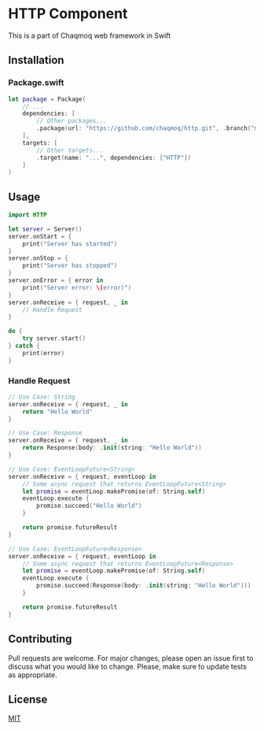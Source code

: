 # HTTP Component

This is a part of Chaqmoq web framework in Swift

## Installation

### Package.swift
```swift
let package = Package(
    // ...
    dependencies: [
        // Other packages...
        .package(url: "https://github.com/chaqmoq/http.git", .branch("master"))
    ],
    targets: [
        // Other targets...
        .target(name: "...", dependencies: ["HTTP"])
    ]
)
```

## Usage

```swift
import HTTP

let server = Server()
server.onStart = {
    print("Server has started")
}
server.onStop = {
    print("Server has stopped")
}
server.onError = { error in
    print("Server error: \(error)")
}
server.onReceive = { request, _ in
    // Handle Request
}

do {
    try server.start()
} catch {
    print(error)
}
```

### Handle Request
```swift
// Use Case: String
server.onReceive = { request, _ in
    return "Hello World"
}

// Use Case: Response
server.onReceive = { request, _ in
    return Response(body: .init(string: "Hello World"))
}

// Use Case: EventLoopFuture<String>
server.onReceive = { request, eventLoop in
    // Some async request that returns EventLoopFuture<String>
    let promise = eventLoop.makePromise(of: String.self)
    eventLoop.execute {
        promise.succeed("Hello World")
    }

    return promise.futureResult
}

// Use Case: EventLoopFuture<Response>
server.onReceive = { request, eventLoop in
    // Some async request that returns EventLoopFuture<Response>
    let promise = eventLoop.makePromise(of: String.self)
    eventLoop.execute {
        promise.succeed(Response(body: .init(string: "Hello World")))
    }

    return promise.futureResult
}
```

## Contributing
Pull requests are welcome. For major changes, please open an issue first to discuss what you would like to change. Please, make sure to update tests as appropriate.

## License
[MIT](https://github.com/chaqmoq/http/blob/master/LICENSE)
